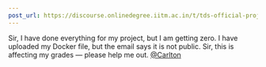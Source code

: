 ```yaml
---
post_url: https://discourse.onlinedegree.iitm.ac.in/t/tds-official-project1-discrepencies/171141/461
---
```

Sir, I have done everything for my project, but I am getting zero. I have uploaded my Docker file, but the email says it is not public. Sir, this is affecting my grades — please help me out. [@Carlton](/u/carlton)